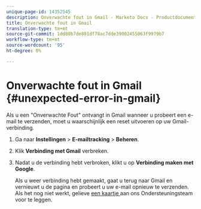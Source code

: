```yaml
---
unique-page-id: 14352545
description: Onverwachte fout in Gmail - Marketo Docs - Productdocumentatie
title: Onverwachte fout in Gmail
translation-type: tm+mt
source-git-commit: 1dd80b7de801df78ac7dde39002455063f9979b7
workflow-type: tm+mt
source-wordcount: '95'
ht-degree: 0%

---
```



# Onverwachte fout in Gmail {#unexpected-error-in-gmail}

Als u een &quot;Onverwachte Fout&quot; ontvangt in Gmail wanneer u probeert een e-mail te verzenden, moet u waarschijnlijk een reset uitvoeren op uw Gmail-verbinding.

1. Ga naar **Instellingen** > **E-mailtracking** > **Beheren**.

1. Klik **Verbinding met Gmail** verbreken.

1. Nadat u de verbinding hebt verbroken, klikt u op **Verbinding maken met Google**.

   Als u weer verbinding hebt gemaakt, gaat u terug naar Gmail en vernieuwt u de pagina en probeert u uw e-mail opnieuw te verzenden. Als het nog niet werkt, gelieve [een kaartje ](https://nation.marketo.com/t5/Support/ct-p/Support) aan ons Ondersteuningsteam voor te leggen.
